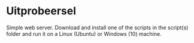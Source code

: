 # Uitprobeersel
Simple web server. Download and install one of the scripts in the script(s) folder and run it on a Linux (Ubuntu) or Windows (10) machine.
